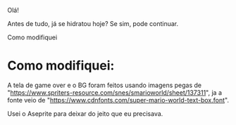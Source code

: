 Olá!

Antes de tudo,
já se hidratou hoje?
Se sim, pode continuar.

Como modifiquei
<h1>Como modifiquei:</h1>

A tela de game over e o BG foram feitos usando imagens pegas de "https://www.spriters-resource.com/snes/smarioworld/sheet/137311", ja a fonte veio de "https://www.cdnfonts.com/super-mario-world-text-box.font".

Usei o Aseprite para deixar do jeito que eu precisava.
